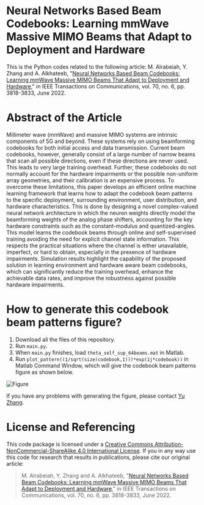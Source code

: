 # Neural Networks Based Beam Codebooks: Learning mmWave Massive MIMO Beams that Adapt to Deployment and Hardware
This is the Python codes related to the following article: M. Alrabeiah, Y. Zhang and A. Alkhateeb, "[Neural Networks Based Beam Codebooks: Learning mmWave Massive MIMO Beams That Adapt to Deployment and Hardware](https://ieeexplore.ieee.org/document/9760458)," in IEEE Transactions on Communications, vol. 70, no. 6, pp. 3818-3833, June 2022.
# Abstract of the Article
Millimeter wave (mmWave) and massive MIMO systems are intrinsic components of 5G and beyond. These systems rely on using beamforming codebooks for both initial access and data transmission. Current beam codebooks, however, generally consist of a large number of narrow beams that scan all possible directions, even if these directions are never used. This leads to very large training overhead. Further, these codebooks do not normally account for the hardware impairments or the possible non-uniform array geometries, and their calibration is an expensive process. To overcome these limitations, this paper develops an efficient online machine learning framework that learns how to adapt the codebook beam patterns to the specific deployment, surrounding environment, user distribution, and hardware characteristics. This is done by designing a novel complex-valued neural network architecture in which the neuron weights directly model the beamforming weights of the analog phase shifters, accounting for the key hardware constraints such as the constant-modulus and quantized-angles. This model learns the codebook beams through online and self-supervised training avoiding the need for explicit channel state information. This respects the practical situations where the channel is either unavailable, imperfect, or hard to obtain, especially in the presence of hardware impairments. Simulation results highlight the capability of the proposed solution in learning environment and hardware aware beam codebooks, which can significantly reduce the training overhead, enhance the achievable data rates, and improve the robustness against possible hardware impairments.

# How to generate this codebook beam patterns figure?
1. Download all the files of this repository.
2. Run `main.py`.
3. When `main.py` finishes, load `theta_self_sup_64beams.mat` in Matlab.
4. Run `plot_pattern((1/sqrt(size(codebook,1)))*exp(1j*codebook))` in Matlab Command Window, which will give the codebook beam patterns figure as shown below.

![Figure](https://github.com/YuZhang-GitHub/CBL_Self_Supervised/blob/master/codebook_64.png)

If you have any problems with generating the figure, please contact [Yu Zhang](https://www.linkedin.com/in/yu-zhang-391275181/).

# License and Referencing
This code package is licensed under a [Creative Commons Attribution-NonCommercial-ShareAlike 4.0 International License](https://creativecommons.org/licenses/by-nc-sa/4.0/). If you in any way use this code for research that results in publications, please cite our original article:
> M. Alrabeiah, Y. Zhang and A. Alkhateeb, "[Neural Networks Based Beam Codebooks: Learning mmWave Massive MIMO Beams That Adapt to Deployment and Hardware](https://ieeexplore.ieee.org/document/9760458)," in IEEE Transactions on Communications, vol. 70, no. 6, pp. 3818-3833, June 2022.
